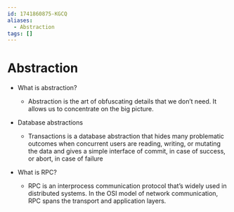 ```yaml
---
id: 1741860875-KGCQ
aliases:
  - Abstraction
tags: []
---
```


# Abstraction

- What is abstraction?
  - Abstraction is the art of obfuscating details that we don’t need. It allows us to concentrate on the big picture.

- Database abstractions
  - Transactions is a database abstraction that hides many problematic outcomes when concurrent users are reading, writing, or mutating the data and gives a simple interface of commit, in case of success, or abort, in case of failure

- What is RPC?
  - RPC is an interprocess communication protocol that’s widely used in distributed systems. In the OSI model of network communication, RPC spans the transport and application layers.
